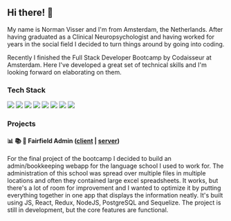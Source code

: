 ## Hi there! :wave:

My name is Norman Visser and I'm from Amsterdam, the Netherlands. After having graduated as a Clinical Neuropsychologist and having worked for years in the social field I decided to turn things around by going into coding. 

Recently I finished the Full Stack Developer Bootcamp by Codaisseur at Amsterdam. Here I've developed a great set of technical skills and I'm looking forward on elaborating on them.

### Tech Stack

<img src="https://img.shields.io/badge/JavaScript-323330?style=for-the-badge&logo=javascript&logoColor=F7DF1E" />
<img src="https://img.shields.io/badge/React-20232A?style=for-the-badge&logo=react&logoColor=61DAFB" />
<img src="https://img.shields.io/badge/Redux-593D88?style=for-the-badge&logo=redux&logoColor=white" />

<img src="https://img.shields.io/badge/Node.js-339933?style=for-the-badge&logo=nodedotjs&logoColor=white" />
<img src="https://img.shields.io/badge/Sequelize-52B0E7?style=for-the-badge&logo=Sequelize&logoColor=white" />
<img src="https://img.shields.io/badge/PostgreSQL-316192?style=for-the-badge&logo=postgresql&logoColor=white" />
<img src="https://img.shields.io/badge/GIT-E44C30?style=for-the-badge&logo=git&logoColor=white" />

<img src="https://img.shields.io/badge/Wordpress-21759B?style=for-the-badge&logo=wordpress&logoColor=white" />



### Projects

#### :bar_chart: :books: :school: Fairfield Admin ([client](https://github.com/normanvisser/ffadmin-frontend/blob/main/README.md) | [server](https://github.com/normanvisser/ffadmin-backend))<br>
For the final project of the bootcamp I decided to build an admin/bookkeeping webapp for the language school I used to work for. The administration of this school was spread over multiple files in multiple locations and often they contained large excel spreadsheets. It works, but there's a lot of room for improvement and I wanted to optimize it by putting everything together in one app that displays the information neatly. 
It's built using JS, React, Redux, NodeJS, PostgreSQL and Sequelize. The project is still in development, but the core features are functional.


